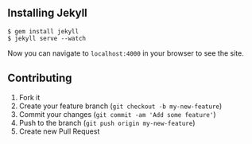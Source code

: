 ## Installing Jekyll

```
$ gem install jekyll
$ jekyll serve --watch
```

Now you can navigate to `localhost:4000` in your browser to see the site.

## Contributing

1. Fork it
2. Create your feature branch (`git checkout -b my-new-feature`)
3. Commit your changes (`git commit -am 'Add some feature'`)
4. Push to the branch (`git push origin my-new-feature`)
5. Create new Pull Request
